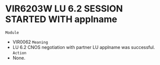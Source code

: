 # VIR6203W LU 6.2 SESSION STARTED WITH applname
`Module`
- VIR0062
`Meaning`
- LU 6.2 CNOS negotiation with partner LU applname was successful.
`Action`
- None.
